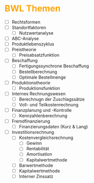 # <font color = "orange">BWL Themen</font>
- [ ] Rechtsformen
- [ ] Standortfaktoren
	- [ ] Nutzwertanalyse
- [ ] ABC-Analyse
- [ ] Produktlebenszyklus
- [ ] Preistheorie
	- [ ] Preisabsatzfunktion
- [ ] Beschaffung
	- [ ] Fertigungssynchrone Beschaffung
	- [ ] Bestellberechnung
	- [ ] Optimale Bestellmenge
- [ ] Produktionstheorie
	- [ ] Produktionsfunktion
- [ ] Internes Rechnungswesen
	- [ ] Berechnugn der Zuschlagssätze
	- [ ] Voll-  und Teilkostenrechnung
- [ ] Finanzplanung und -Kontrolle
	- [ ] Kennzahlenberechnung
- [ ] Fremdfinanzierung
	- [ ] Finanzierungsdaten (Kurz & Lang)
- [ ] Investitionsrechnung
	- [ ] Kostenvergleichsrechnung
		- [ ] Gewinn
		- [ ] Rentabilität
		- [ ] Amortisation
		- [ ] Kapitalwertmethode
	- [ ] Barwertmethode
	- [ ] Kapitalwertmethode
	- [ ] Interner Zinssatz
